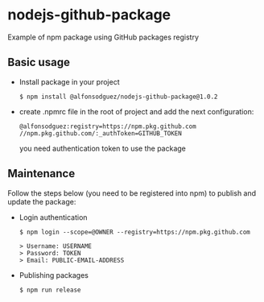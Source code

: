 # nodejs-github-package
Example of npm package using GitHub packages registry


## Basic usage
* Install package in your project
  ```
  $ npm install @alfonsodguez/nodejs-github-package@1.0.2
  ```
* create .npmrc file in the root of project and add the next configuration: 
  ```
  @alfonsodguez:registry=https://npm.pkg.github.com
  //npm.pkg.github.com/:_authToken=GITHUB_TOKEN
  ```
  you need authentication token to use the package

## Maintenance
Follow the steps below (you need to be registered into npm) to publish and update the package:
* Login authentication
  ```
  $ npm login --scope=@OWNER --registry=https://npm.pkg.github.com

  > Username: USERNAME
  > Password: TOKEN
  > Email: PUBLIC-EMAIL-ADDRESS
  ```
* Publishing packages
  ```
  $ npm run release
  ```
